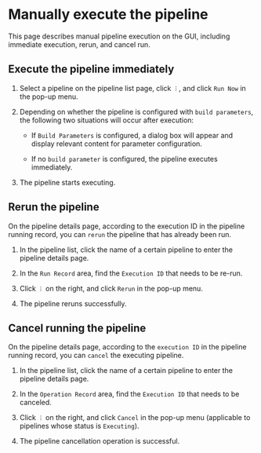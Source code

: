 # Manually execute the pipeline

This page describes manual pipeline execution on the GUI, including immediate execution, rerun, and cancel run.

## Execute the pipeline immediately

1. Select a pipeline on the pipeline list page, click `︙`, and click `Run Now` in the pop-up menu.

   

2. Depending on whether the pipeline is configured with `build parameters`, the following two situations will occur after execution:

   - If `Build Parameters` is configured, a dialog box will appear and display relevant content for parameter configuration.

     

   - If no `build parameter` is configured, the pipeline executes immediately.

3. The pipeline starts executing.

   

## Rerun the pipeline

On the pipeline details page, according to the execution ID in the pipeline running record, you can `rerun` the pipeline that has already been run.

1. In the pipeline list, click the name of a certain pipeline to enter the pipeline details page.

2. In the `Run Record` area, find the `Execution ID` that needs to be re-run.

3. Click `︙` on the right, and click `Rerun` in the pop-up menu.

   

4. The pipeline reruns successfully.

   

## Cancel running the pipeline

On the pipeline details page, according to the `execution ID` in the pipeline running record, you can `cancel` the executing pipeline.

1. In the pipeline list, click the name of a certain pipeline to enter the pipeline details page.

2. In the `Operation Record` area, find the `Execution ID` that needs to be canceled.

3. Click `︙` on the right, and click `Cancel` in the pop-up menu (applicable to pipelines whose status is `Executing`).

   

4. The pipeline cancellation operation is successful.

   